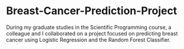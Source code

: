 # Breast-Cancer-Prediction-Project

During my graduate studies in the Scientific Programming course, a colleague and I collaborated on a project focused on predicting breast cancer using Logistic Regression and the Random Forest Classifier.
